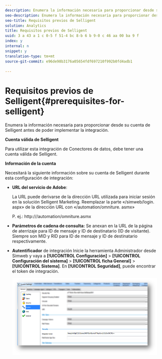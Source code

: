 ```yaml
---
description: Enumera la información necesaria para proporcionar desde su cuenta de Selligent antes de poder implementar la integración.
seo-description: Enumera la información necesaria para proporcionar desde su cuenta de Selligent antes de poder implementar la integración.
seo-title: Requisitos previos de Selligent
solution: Analytics
title: Requisitos previos de Selligent
uuid: 3 a 43 a 1 c 0-5 f 51-4 bc 8-b 6 b 9-0 c 46 aa 00 ba 9 f
index: y
internal: n
snippet: y
translation-type: tm+mt
source-git-commit: e96de98b3176a05654fdf697210f992b0fd4adb1

---
```



# Requisitos previos de Selligent{#prerequisites-for-selligent}

Enumera la información necesaria para proporcionar desde su cuenta de Selligent antes de poder implementar la integración.

**Cuenta válida de Selligent**

Para utilizar esta integración de Conectores de datos, debe tener una cuenta válida de Selligent.

**Información de la cuenta**

Necesitará la siguiente información sobre su cuenta de Selligent durante esta configuración de integración:

* **URL del servicio de Adobe**:

   La URL puede derivarse de la dirección URL utilizada para iniciar sesión en la solución Selligent Marketing. Reemplazar la parte «/simweb/login. aspx» de la dirección URL con «/automation/omniture. asmx»

   P. ej.: http://<client-specific install url>/automation/omniture.asmx

* **Parámetros de cadena de consulta:** Se anexan en la URL de la página de aterrizaje para ID de mensaje y ID de destinatario (ID de visitante). Siempre son MID y RID para ID de mensaje y ID de destinatario respectivamente.

* **Autentificador** de integración Inicie la herramienta Administrador desde Simweb y vaya a **[!UICONTROL Configuración]** &gt; **[!UICONTROL Configuración del sistema]** &gt; **[!UICONTROL ficha General]** &gt; **[!UICONTROL Sistema]**. En **[!UICONTROL Seguridad]**, puede encontrar el token de integración.

   ![](assets/selligent-integration_token.png)


